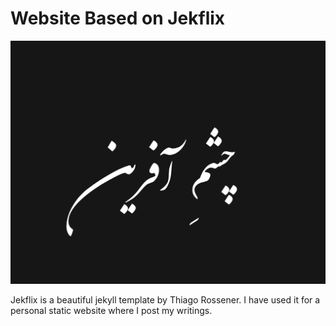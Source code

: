 # Website Based on Jekflix
![Cover Image](https://raw.githubusercontent.com/Chashm-e-Afreen/chashm-e-afreen.github.io/master/assets/img/blog-image.png)

Jekflix is a beautiful jekyll template by Thiago Rossener. I have used it for a personal static website where I post my writings.

